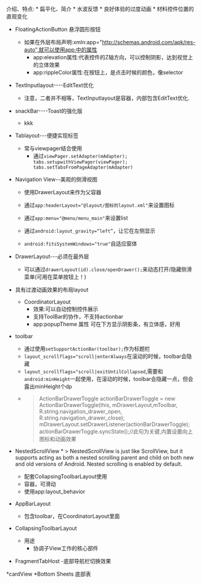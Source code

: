 介绍、特点:
	* 扁平化、简介
	* 水波反馈
	* 良好体验的过度动画
	* 材料控件位置的直观变化



* FloatingActionButton 悬浮圆形按钮
	* 如果在外层布局声明:xmln:app="http://schemas.android.com/apk/res-auto",就可以使用app:中的属性
		* app:elevation属性:代表控件的Z轴方向，可以控制阴影，达到视觉上的立体效果
		* app:rippleColor属性:在按钮上，是点击时候的颜色，像selector

* TextInputlayout----EditText优化
	* 注意，二者并不相等，TextInputlayout是容器，内部包含EditText优化.	
	



* snackBar----Toast的强化版
	*  kkk

* Tablayout---便捷实现标签
	* 常与viewpager结合使用
		* 通过`viewPager.setAdapter(mAdapter);     tabs.setupwithViewPager(viewPager);   tabs.setTabsFromPageAdapter(mAdapter)`

* Navigation View--美观的侧滑视图
	* 使用DrawerLayout来作为父容器
	* 通过`app:headerLayout="@layout/图标的layout.xml"`来设置图标
	* 通过`app:menu="@menu/menu_main"`来设置list


	* 通过`android:layout_gravity=“left”`，让它在左侧显示
	* `android:fitsSystemWindows="true"`自适应窗体


* DrawerLayout---必须在最外层
	* 可以通过`drawerLayout(id).close/openDrawer();`来动态打开/隐藏侧滑菜单(可用在菜单按钮上！)

* 具有过渡动画效果的布局layout
	* CoordinatorLayout
		* 效果:可以自动控制控件展示
		* 支持ToolBar的协作，不支持actionbar
		* app:popupTheme 属性 可在下方显示阴影条，有立体感，好用

* toolbar
	* 通过使用`setSupportActionBar(toolbar);`作为标题栏
	* `layout_scrollflags="scroll|enterAlways`在滚动的时候，toolbar会隐藏
	* `layout_scrollflags="scroll|exitUntilCollapsed`,需要和`android:minHeight`一起使用，在滚动的时候，toolbar会隐藏一点，但会露出minHeight个dp
	* 
		> ActionBarDrawerToggle actionBarDrawerToggle = new ActionBarDrawerToggle(this, mDrawerLayout,mToolbar, R.string.navigation_drawer_open, R.string.navigation_drawer_close);
	mDrawerLayout.setDrawerListener(actionBarDrawerToggle);
	actionBarDrawerToggle.syncState();//此句为关键,内置设置向上图标和动画效果
* NestedScrollView
	* 
		> NestedScrollView is just like ScrollView, but it supports acting as both a nested scrolling parent and child on both new and old versions of Android. Nested scrolling is enabled by default.
	* 配套CollapsingToolbarLayout使用
	* 容器，可滑动
	* 使用app:layout_behavior

* AppBarLayout
	* 包含toolbar，在CoordinatorLayout里面

* CollapsingToolbarLayout
	* 用途
		* 协调子View工作的核心部件
* FragmentTabHost -底部导航栏切换效果

*cardView
*Bottom Sheets 底部表